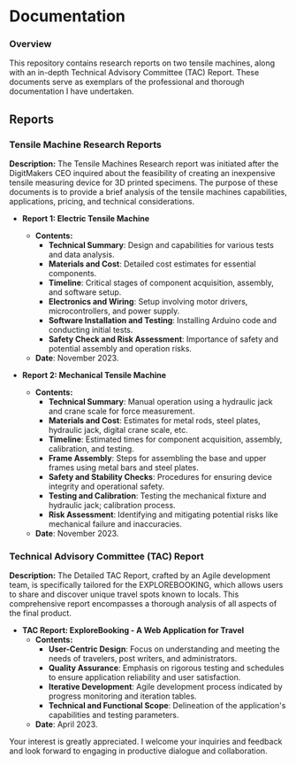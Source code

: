 # Documentation

### Overview
This repository contains research reports on two tensile machines, along with an in-depth Technical Advisory Committee (TAC) Report. These documents serve as exemplars of the professional and thorough documentation I have undertaken.


## Reports 

### Tensile Machine Research Reports

**Description:** 
The Tensile Machines Research report was initiated after the DigitMakers CEO inquired about the feasibility of creating an inexpensive tensile measuring device for 3D printed specimens. The purpose of these documents is to provide a brief analysis of the tensile machines capabilities, applications, pricing, and technical considerations.

- **Report 1: Electric Tensile Machine**
  - **Contents:** 
    - **Technical Summary**: Design and capabilities for various tests and data analysis.
    - **Materials and Cost**: Detailed cost estimates for essential components.
    - **Timeline**: Critical stages of component acquisition, assembly, and software setup.
    - **Electronics and Wiring**: Setup involving motor drivers, microcontrollers, and power supply.
    - **Software Installation and Testing**: Installing Arduino code and conducting initial tests.
    - **Safety Check and Risk Assessment**: Importance of safety and potential assembly and operation risks.
  - **Date**: November 2023.

- **Report 2: Mechanical Tensile Machine**
  - **Contents:** 
    - **Technical Summary**: Manual operation using a hydraulic jack and crane scale for force measurement.
    - **Materials and Cost**: Estimates for metal rods, steel plates, hydraulic jack, digital crane scale, etc.
    - **Timeline**: Estimated times for component acquisition, assembly, calibration, and testing.
    - **Frame Assembly**: Steps for assembling the base and upper frames using metal bars and steel plates.
    - **Safety and Stability Checks**: Procedures for ensuring device integrity and operational safety.
    - **Testing and Calibration**: Testing the mechanical fixture and hydraulic jack; calibration process.
    - **Risk Assessment**: Identifying and mitigating potential risks like mechanical failure and inaccuracies.
  - **Date**: November 2023.

### Technical Advisory Committee (TAC) Report

**Description:**
The Detailed TAC Report, crafted by an Agile development team, is specifically tailored for the EXPLOREBOOKING, which allows users to share and discover unique travel spots known to locals. This comprehensive report encompasses a thorough analysis of all aspects of the final product.

- **TAC Report: ExploreBooking - A Web Application for Travel**
  - **Contents:** 
    - **User-Centric Design**: Focus on understanding and meeting the needs of travelers, post writers, and administrators.
    - **Quality Assurance**: Emphasis on rigorous testing and schedules to ensure application reliability and user satisfaction.
    - **Iterative Development**: Agile development process indicated by progress monitoring and iteration tables.
    - **Technical and Functional Scope**: Delineation of the application's capabilities and testing parameters.
  - **Date**: April 2023.


Your interest is greatly appreciated. I welcome your inquiries and feedback and look forward to engaging in productive dialogue and collaboration.
